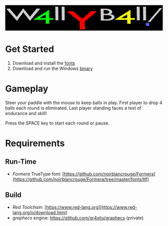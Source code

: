 <picture>
 <source media="(prefers-color-scheme: dark)" srcset="images/logo.png">
 <source media="(prefers-color-scheme: light)" srcset="images/logo.png">
 <img alt=" W4ll y B4ll Logo" src="images/logo.png">
</picture>

# Get Started
1. Download and install the [fonts](fonts/)
2. Download and run the Windows [binary](bin/)

# Gameplay
Steer your paddle with the mouse to keep balls in play.
First player to drop 4 balls each round is eliminated.
Last player standing faces a test of endurance and skill!

Press the SPACE key to start each round or pause.

# Requirements
## Run-Time
* *Formera* TrueType font: [https://github.com/noirblancrouge/Formera](https://github.com/noirblancrouge/Formera/tree/master/fonts/ttf)
## Build
* *Red Toolchain*: [https://www.red-lang.org](https://www.red-lang.org/p/download.html)
* *graphecs* engine: https://github.com/gr4xity/graphecs (private)
